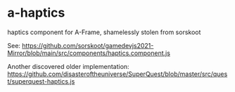 # a-haptics
haptics component for A-Frame, shamelessly stolen from sorskoot

See: https://github.com/sorskoot/gamedevjs2021-Mirror/blob/main/src/components/haptics.component.js

Another discovered older implementation: https://github.com/disasteroftheuniverse/SuperQuest/blob/master/src/quest/superquest-haptics.js
